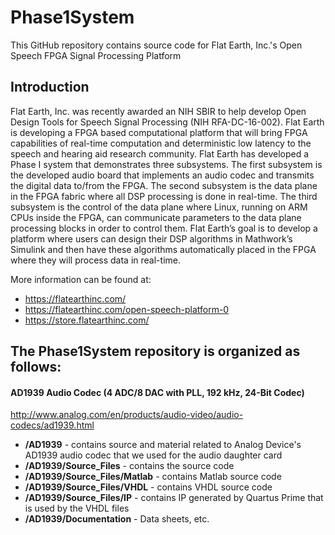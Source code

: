 # Phase1System

This GitHub repository contains source code for Flat Earth, Inc.'s  Open Speech FPGA Signal Processing Platform

## Introduction
Flat Earth, Inc. was recently awarded an NIH SBIR to help develop Open Design Tools
for Speech Signal Processing (NIH RFA-DC-16-002). Flat Earth is developing a FPGA
based computational platform that will bring FPGA capabilities of real-time computation
and deterministic low latency to the speech and hearing aid research community. Flat
Earth has developed a Phase I system that demonstrates three subsystems. The first
subsystem is the developed audio board that implements an audio codec and transmits
the digital data to/from the FPGA. The second subsystem is the data plane in the
FPGA fabric where all DSP processing is done in real-time. The third subsystem is the
control of the data plane where Linux, running on ARM CPUs inside the FPGA, can
communicate parameters to the data plane processing blocks in order to control them.
Flat Earth’s goal is to develop a platform where users can design their DSP algorithms
in Mathwork’s Simulink and then have these algorithms automatically placed in the
FPGA where they will process data in real-time.

More information can be found at:  
- https://flatearthinc.com/
- https://flatearthinc.com/open-speech-platform-0
- https://store.flatearthinc.com/

## The Phase1System repository is organized as follows:

#### AD1939 Audio Codec (4 ADC/8 DAC with PLL, 192 kHz, 24-Bit Codec)
http://www.analog.com/en/products/audio-video/audio-codecs/ad1939.html

- **/AD1939**    - contains source and material related to Analog Device's AD1939 audio codec that we used for the audio daughter card
- **/AD1939/Source_Files**         - contains the source code
- **/AD1939/Source_Files/Matlab**  - contains Matlab source code
- **/AD1939/Source_Files/VHDL**    - contains VHDL source code
- **/AD1939/Source_Files/IP**      - contains IP generated by Quartus Prime that is used by the VHDL files
- **/AD1939/Documentation**        - Data sheets, etc.

